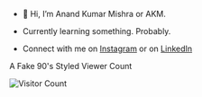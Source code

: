 - 👋 Hi, I’m Anand Kumar Mishra or AKM.

- Currently learning something. Probably.

- Connect with me on [Instagram](https://www.instagram.com/ctfu_anand/) or on [LinkedIn](https://www.linkedin.com/akm-glhf)

A Fake 90's Styled Viewer Count

![Visitor Count](https://profile-counter.glitch.me/akm-xdd/count.svg)
